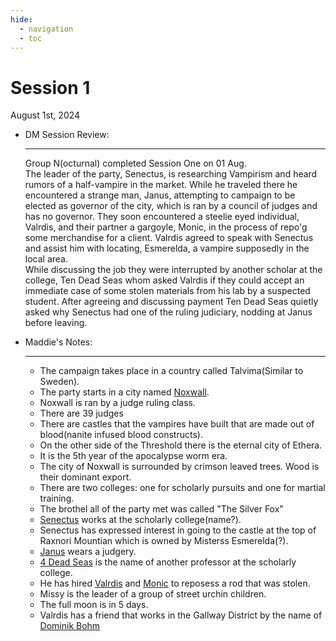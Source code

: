 ```yaml
---
hide:
  - navigation
  - toc
---
```


# Session 1
August 1st, 2024

<div class="grid cards" markdown>

-   DM Session Review:

    ---

    Group N(octurnal) completed Session One on 01 Aug.<br>
    The leader of the party, Senectus,  is researching Vampirism and heard rumors of a half-vampire in the market.  While he traveled there he encountered a strange man, Janus, attempting to campaign to be elected as governor of the city, which is ran by a council of judges and has no governor.  They soon encountered a steelie eyed individual, Valrdis,  and their partner a gargoyle, Monic, in the process of repo'g some merchandise for a client.  Valrdis agreed to speak with Senectus and assist him with locating, Esmerelda, a vampire supposedly in the local area.<br>
    While discussing the job they were interrupted by another scholar at the college, Ten Dead Seas whom asked Valrdis if they could accept an immediate case of some stolen materials from his lab by a suspected student.  After agreeing and discussing payment Ten Dead Seas quietly asked why Senectus had one of the ruling judiciary, nodding at Janus before leaving.

-   Maddie's Notes:

    ---

    - The campaign takes place in a country called Talvima(Similar to Sweden).
    - The party starts in a city named [Noxwall](https://half-guinea-press.github.io/Nocturnal_Campaign/places/Noxwall/).
    - Noxwall is ran by a judge ruling class.
    - There are 39 judges
    - There are castles that the vampires have built that are made out of blood(nanite infused blood constructs).
    - On the other side of the Threshold there is the eternal city of Ethera.
    - It is the 5th year of the apocalypse worm era.
    - The city of Noxwall is surrounded by crimson leaved trees. Wood is their dominant export.
    - There are two colleges: one for scholarly pursuits and one for martial training.
    - The brothel all of the party met was called "The Silver Fox"
    - [Senectus](https://half-guinea-press.github.io/Nocturnal_Campaign/players/Senectus_Caruso/) works at the scholarly college(name?).
    - Senectus has expressed interest in going to the castle at the top of Raxnori Mountian which is owned by Misterss Esmerelda(?).
    - [Janus](https://half-guinea-press.github.io/Nocturnal_Campaign/players/Janus_Hindemith/) wears a judgery.
    - [4 Dead Seas](https://half-guinea-press.github.io/Nocturnal_Campaign/people/Four%20Dead%20Seas/) is the name of another professor at the scholarly college.
    - He has hired [Valrdis](https://half-guinea-press.github.io/Nocturnal_Campaign/players/Valdris_Fossic/) and [Monic](https://half-guinea-press.github.io/Nocturnal_Campaign/players/Monic/) to reposess a rod that was stolen.
    - Missy is the leader of a group of street urchin children.
    - The full moon is in 5 days.
    - Valrdis has a friend that works in the Gallway District by the name of [Dominik Bohm](https://half-guinea-press.github.io/Nocturnal_Campaign/people/Dominik%20Bohm/)

</div>
